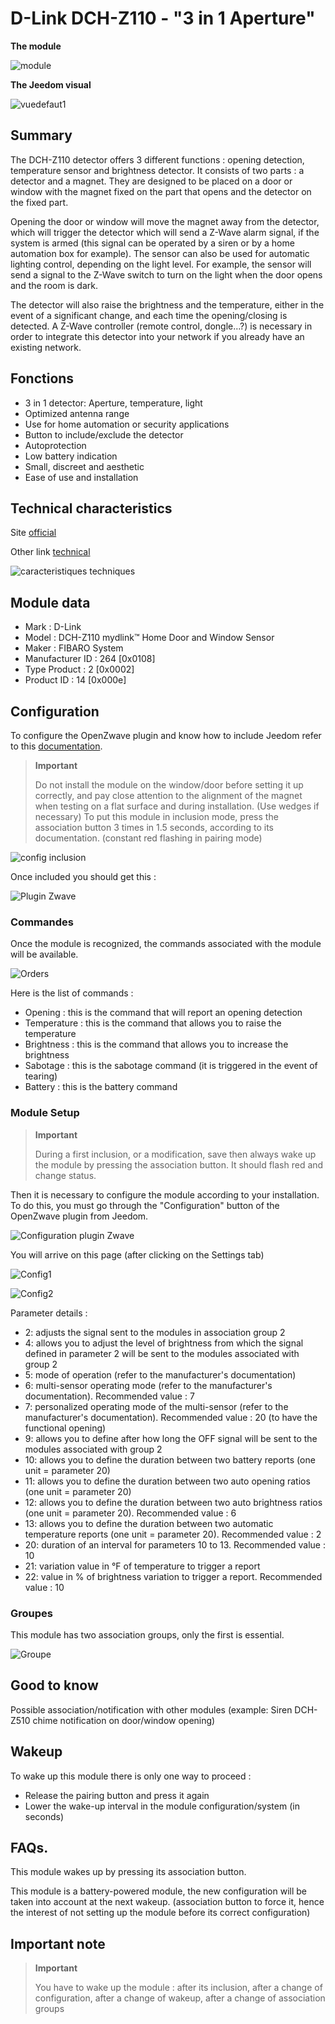 # D-Link DCH-Z110 - "3 in 1 Aperture"

**The module**

![module](images/dlink.dchz110/module.jpg)

**The Jeedom visual**

![vuedefaut1](images/dlink.dchz110/vuedefaut1.jpg)

## Summary

The DCH-Z110 detector offers 3 different functions : opening detection, temperature sensor and brightness detector. It consists of two parts : a detector and a magnet. They are designed to be placed on a door or window with the magnet fixed on the part that opens and the detector on the fixed part.

Opening the door or window will move the magnet away from the detector, which will trigger the detector which will send a Z-Wave alarm signal, if the system is armed (this signal can be operated by a siren or by a home automation box for example). The sensor can also be used for automatic lighting control, depending on the light level. For example, the sensor will send a signal to the Z-Wave switch to turn on the light when the door opens and the room is dark.

The detector will also raise the brightness and the temperature, either in the event of a significant change, and each time the opening/closing is detected. A Z-Wave controller (remote control, dongle…?) is necessary in order to integrate this detector into your network if you already have an existing network.

## Fonctions

-   3 in 1 detector: Aperture, temperature, light
-   Optimized antenna range
-   Use for home automation or security applications
-   Button to include/exclude the detector
-   Autoprotection
-   Low battery indication
-   Small, discreet and aesthetic
-   Ease of use and installation

## Technical characteristics

Site [official](http://www.dlink.com/-/media/Consumer_Products/DCH/DCH%20Z110/Datasheet/DCH_Z110_Datasheet_FR.pdf)

Other link [technical](http://www.kafkas.gr/uploads/Pdf/182732/DCH-Z120_183010381_01_Z02.PDF)

![caracteristiques techniques](images/dlink.dchz110/caracteristiques_techniques.jpg)

## Module data

-   Mark : D-Link
-   Model : DCH-Z110 mydlink™ Home Door and Window Sensor
-   Maker : FIBARO System
-   Manufacturer ID : 264 \[0x0108\]
-   Type Product : 2 \[0x0002\]
-   Product ID : 14 \[0x000e\]

## Configuration

To configure the OpenZwave plugin and know how to include Jeedom refer to this [documentation](https://doc.jeedom.com/en_US/plugins/automation%20protocol/openzwave/).

> **Important**
>
> Do not install the module on the window/door before setting it up correctly, and pay close attention to the alignment of the magnet when testing on a flat surface and during installation. (Use wedges if necessary) To put this module in inclusion mode, press the association button 3 times in 1.5 seconds, according to its documentation. (constant red flashing in pairing mode)

![config inclusion](images/dlink.dchz110/config-inclusion.jpg)

Once included you should get this :

![Plugin Zwave](images/dlink.dchz110/apres_inclusion.jpg)

### Commandes

Once the module is recognized, the commands associated with the module will be available.

![Orders](images/dlink.dchz110/commandes.jpg)

Here is the list of commands :

-   Opening : this is the command that will report an opening detection
-   Temperature : this is the command that allows you to raise the temperature
-   Brightness : this is the command that allows you to increase the brightness
-   Sabotage : this is the sabotage command (it is triggered in the event of tearing)
-   Battery : this is the battery command

### Module Setup

> **Important**
>
> During a first inclusion, or a modification, save then always wake up the module by pressing the association button. It should flash red and change status.

Then it is necessary to configure the module according to your installation. To do this, you must go through the "Configuration" button of the OpenZwave plugin from Jeedom.

![Configuration plugin Zwave](images/plugin/bouton_configuration.jpg)

You will arrive on this page (after clicking on the Settings tab)

![Config1](images/dlink.dchz110/config1.jpg)

![Config2](images/dlink.dchz110/config2.jpg)

Parameter details :

-   2: adjusts the signal sent to the modules in association group 2
-   4: allows you to adjust the level of brightness from which the signal defined in parameter 2 will be sent to the modules associated with group 2
-   5: mode of operation (refer to the manufacturer's documentation)
-   6: multi-sensor operating mode (refer to the manufacturer's documentation). Recommended value : 7
-   7: personalized operating mode of the multi-sensor (refer to the manufacturer's documentation). Recommended value : 20 (to have the functional opening)
-   9: allows you to define after how long the OFF signal will be sent to the modules associated with group 2
-   10: allows you to define the duration between two battery reports (one unit = parameter 20)
-   11: allows you to define the duration between two auto opening ratios (one unit = parameter 20)
-   12: allows you to define the duration between two auto brightness ratios (one unit = parameter 20). Recommended value : 6
-   13: allows you to define the duration between two automatic temperature reports (one unit = parameter 20). Recommended value : 2
-   20: duration of an interval for parameters 10 to 13. Recommended value : 10
-   21: variation value in °F of temperature to trigger a report
-   22: value in % of brightness variation to trigger a report. Recommended value : 10

### Groupes

This module has two association groups, only the first is essential.

![Groupe](images/dlink.dchz110/groupe.jpg)

## Good to know

Possible association/notification with other modules (example: Siren DCH-Z510 chime notification on door/window opening)

## Wakeup

To wake up this module there is only one way to proceed :

-   Release the pairing button and press it again
-   Lower the wake-up interval in the module configuration/system (in seconds)

## FAQs.

This module wakes up by pressing its association button.

This module is a battery-powered module, the new configuration will be taken into account at the next wakeup. (association button to force it, hence the interest of not setting up the module before its correct configuration)

## Important note

> **Important**
>
> You have to wake up the module : after its inclusion, after a change of configuration, after a change of wakeup, after a change of association groups
